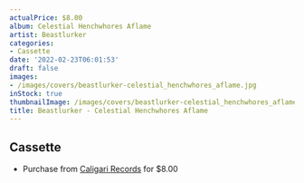 ```yaml
---
actualPrice: $8.00
album: Celestial Henchwhores Aflame
artist: Beastlurker
categories:
- Cassette
date: '2022-02-23T06:01:53'
draft: false
images:
- /images/covers/beastlurker-celestial_henchwhores_aflame.jpg
inStock: true
thumbnailImage: /images/covers/beastlurker-celestial_henchwhores_aflame-thumb.jpg
title: Beastlurker - Celestial Henchwhores Aflame
---
```


## Cassette
* Purchase from [Caligari Records](https://caligarirecords.storenvy.com/products/35109943-beastlurker-celestial-henchwhores-aflame) for $8.00
